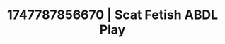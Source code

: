 ---
categories:
- Fantasy lover
- Erotic photography
- Teacher fantasy
- Sultry laughter
- Smudged makeup
image: /assets/images/1747787856670.jpg
layout: post
seo:
  description: Featured content with sensual Scat Fetish, ABDL Play. HD images available.
  keywords: Scat Fetish, ABDL Play
  og_image: /assets/images/1747787856670.jpg
  schema_type: VisualArtwork
tags:
- ABDL Play
- Scat Fetish
- '#1747787856670'
title: 1747787856670 | Scat Fetish ABDL Play
---